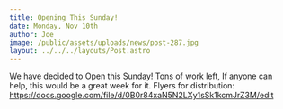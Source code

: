 ```yaml
---
title: Opening This Sunday!
date: Monday, Nov 10th
author: Joe
image: /public/assets/uploads/news/post-287.jpg
layout: ../../../layouts/Post.astro
---
```


We have decided to Open this Sunday!  Tons of work left,  If anyone can help,  this would be a great week for it.  Flyers for distribution: https://docs.google.com/file/d/0B0r84xaN5N2LXy1sSk1kcmJrZ3M/edit

